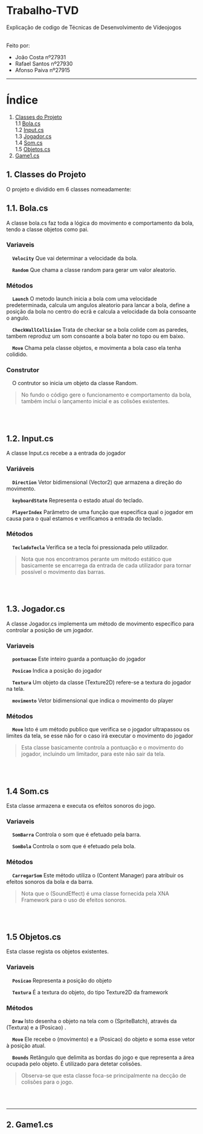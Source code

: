# Trabalho-TVD
Explicação de codigo de Técnicas de Desenvolvimento de Vídeojogos
<br>
</br>

Feito por:   
* João Costa nº27931 
* Rafael Santos nº27930  
* Afonso Paiva nº27915  
*** 

# Índice
1. [ Classes do Projeto ](https://github.com/joaocostaIpca/Trabalho-TVD/tree/main?tab=readme-ov-file#1-classes-do-projeto)  
   1.1 [ Bola.cs ](https://github.com/joaocostaIpca/Trabalho-TVD/tree/main?tab=readme-ov-file#11-bolacs)  
   1.2 [ Input.cs ](https://github.com/joaocostaIpca/Trabalho-TVD/tree/main?tab=readme-ov-file#12-inputcs)  
   1.3 [ Jogador.cs ](https://github.com/joaocostaIpca/Trabalho-TVD/tree/main?tab=readme-ov-file#13-jogadorcs)  
   1.4 [ Som.cs ](https://github.com/joaocostaIpca/Trabalho-TVD/tree/main?tab=readme-ov-file#15-objetoscs)  
   1.5 [ Objetos.cs ](https://github.com/joaocostaIpca/Trabalho-TVD/tree/main?tab=readme-ov-file#15-objetoscs) 
2. [ Game1.cs ](https://github.com/joaocostaIpca/Trabalho-TVD/tree/main?tab=readme-ov-file#15-objetoscs)



## 1. Classes do Projeto

 O projeto e dividido em 6 classes nomeadamente:

## 1.1. Bola.cs
A classe bola.cs faz toda a lógica do movimento e comportamento da bola, tendo a classe objetos como pai.
### Variaveis

 &nbsp;&nbsp;&nbsp;&nbsp;**`Velocity`** Que vai determinar a velocidade da bola.
  
 &nbsp;&nbsp;&nbsp;&nbsp;**`Random`** Que chama a classe random para gerar um valor aleatorio.  

### Métodos  

&nbsp;&nbsp;&nbsp;&nbsp;**`Launch`**  O metodo launch inicia a bola com uma velocidade predeterminada, calcula um angulos aleatorio  para lancar a bola, define a posição da bola no centro do ecrã e calcula a velocidade da bola consoante o angulo.
     
&nbsp;&nbsp;&nbsp;&nbsp;**`CheckWallCollision`**  Trata de checkar se a bola colide com as paredes, tambem reproduz um som consoante a bola bater no topo ou em baixo.
     
&nbsp;&nbsp;&nbsp;&nbsp;**`Move`**  Chama pela classe objetos, e movimenta a bola caso ela tenha colidido.

### Construtor

&nbsp;&nbsp;&nbsp;&nbsp;O contrutor so inicia um objeto da classe Random.    

> No fundo o código gere o funcionamento e comportamento da bola, também inclui o lançamento inicial e as colisões existentes. 

<br>
</br>

## 1.2. Input.cs
A classe Input.cs recebe a a entrada do jogador  

### Variáveis

&nbsp;&nbsp;&nbsp;&nbsp;**`Direction`** Vetor bidimensional (Vector2) que armazena a direção do movimento.

&nbsp;&nbsp;&nbsp;&nbsp;**`keyboardState`** Representa o estado atual do teclado.

&nbsp;&nbsp;&nbsp;&nbsp;**`PlayerIndex`** Parâmetro de uma função que especifica qual o jogador em causa para o qual estamos e verificamos a entrada do teclado.

### Métodos 

&nbsp;&nbsp;&nbsp;&nbsp;**`TecladoTecla`** Verifica se a tecla foi pressionada pelo utilizador.

> Nota que nos encontramos perante um método estático que basicamente se encarrega da entrada de cada utilizador para tornar possível o movimento das barras.
<br>
</br>

## 1.3. Jogador.cs
A classe Jogador.cs implementa um método de movimento específico para controlar a posição de um jogador.

### Variaveis

 &nbsp;&nbsp;&nbsp;&nbsp;**`pontuacao`** Este inteiro guarda a pontuação do jogador
  
 &nbsp;&nbsp;&nbsp;&nbsp;**`Posicao`** Indica a posição do jogador

 &nbsp;&nbsp;&nbsp;&nbsp;**`Textura`**  Um objeto da classe (Texture2D) refere-se a textura do jogador na tela.

  &nbsp;&nbsp;&nbsp;&nbsp;**`movimento`**  Vetor bidimensional que indica o movimento do player


### Métodos  

&nbsp;&nbsp;&nbsp;&nbsp;**`Move`**  Isto é um método publico que verifica se o jogador ultrapassou os limites da tela, se esse não for o caso irá executar o movimento do jogador

> Esta classe basicamente controla a pontuação e o movimento do jogador, incluindo um limitador, para este não sair da tela.
     
<br>
</br>


## 1.4 Som.cs
Esta classe armazena e executa os efeitos sonoros do jogo.

### Variaveis


 &nbsp;&nbsp;&nbsp;&nbsp;**`SomBarra`** Controla o som que é efetuado pela barra.

 &nbsp;&nbsp;&nbsp;&nbsp;**`SomBola`** Controla o som que é efetuado pela bola.

### Métodos  

&nbsp;&nbsp;&nbsp;&nbsp;**`CarregarSom`** Este método utiliza o (Content Manager) para atribuir os efeitos sonoros da bola e da barra.

> Nota que o (SoundEffect) é uma classe fornecida pela XNA Framework para o uso de efeitos sonoros.

<br>
</br>


## 1.5 Objetos.cs
Esta classe regista os objetos existentes.

### Variaveis


 &nbsp;&nbsp;&nbsp;&nbsp;**`Posicao`** Representa a posição do objeto

 &nbsp;&nbsp;&nbsp;&nbsp;**`Textura`** É a textura do objeto, do tipo Texture2D da framework


### Métodos  

&nbsp;&nbsp;&nbsp;&nbsp;**`Draw`**  Isto desenha o objeto na tela com o (SpriteBatch), através da (Textura) e a (Posicao) .

&nbsp;&nbsp;&nbsp;&nbsp;**`Move`** Ele recebe o (movimento) e a (Posicao) do objeto e soma esse vetor à posição atual.


&nbsp;&nbsp;&nbsp;&nbsp;**`Bounds`** Retângulo que delimita as bordas do jogo e que representa a área ocupada pelo objeto. É utilizado para detetar colisões. 


> Observa-se que esta classe foca-se principalmente na decção de colisões para o jogo.

<br>
</br>

***

## 2. Game1.cs


